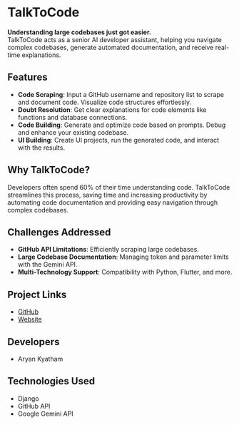 # TalkToCode

**Understanding large codebases just got easier.**  
TalkToCode acts as a senior AI developer assistant, helping you navigate complex codebases, generate automated documentation, and receive real-time explanations.

## Features
- **Code Scraping**: Input a GitHub username and repository list to scrape and document code. Visualize code structures effortlessly.
- **Doubt Resolution**: Get clear explanations for code elements like functions and database connections.
- **Code Building**: Generate and optimize code based on prompts. Debug and enhance your existing codebase.
- **UI Building**: Create UI projects, run the generated code, and interact with the results.

## Why TalkToCode?
Developers often spend 60% of their time understanding code. TalkToCode streamlines this process, saving time and increasing productivity by automating code documentation and providing easy navigation through complex codebases.

## Challenges Addressed
- **GitHub API Limitations**: Efficiently scraping large codebases.
- **Large Codebase Documentation**: Managing token and parameter limits with the Gemini API.
- **Multi-Technology Support**: Compatibility with Python, Flutter, and more.

## Project Links
- [GitHub](https://github.com/ARYANK-08/codeai)
- [Website](http://django-env.eba-kpfrhyez.ap-south-1.elasticbeanstalk.com/)

## Developers
- Aryan Kyatham

## Technologies Used
- Django
- GitHub API
- Google Gemini API
